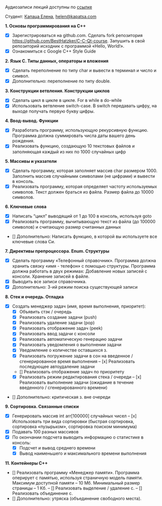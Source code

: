 Аудиозаписи лекций доступны по [ссылке](https://cloud.mail.ru/public/3nZm/3XHt67D9m)

Студент: [Капаца Елена](https://vk.com/helenkapatsa), [helen@kapatsa.com](@mailto:helen@kapatsa.com)

**1. Основы программирования на C++**
- [x] Зарегистрироваться на github.сom. Сделать fork репозитория https://github.com/BestHatzker/C-C-Qt-course. Запушить в свой репозиторий исходник c программой «Hello, World!».
- [x] Ознакомиться с Google C++ Style Guide

**2. Язык C. Типы данных, операторы и вложения**
- [x] Сделать переполнение по типу char и вывести в терминал и число и символ.
- [x] Дополнительно: переполнение по типу double.

**3. Конструкции ветвления. Конструкции циклов**
- [x] Сделать цикл в цикле в цикле. For в while в do-while
- [x] Использовать ветвление switch-case. В switch передавать цифру, на выходе получать первую букву цифры.

**4. Ввод-вывод. Функции**
- [x] Разработать программу, использующую рекурсивную функцию. Программа должна суммировать числа даты вашего день рождения.
- [x] Реализовать функцию, создающую 10 текстовых файлов и заполняющая каждый из них по 1000 случайных цифр

**5. Массивы и указатели**
- [x] Сделать программу, которая заполняет массив char размером 1000. Заполнить массив случайными символами (не цифрами) и вывести в консоль.
- [x] Реализовать программу, которая определяет частоту используемых символов. Текст должен браться из файла. Размер файла до 10000 символов.

**6. Ключевые слова**
- [x] Написать “цикл” выводящий от 1 до 100 в консоль, используя goto
- [x] Реализовать программу, вычитывающую текст из файла (до 100000 символов) и считающую размер считанных данных
- [] Дополнительно: Написать функцию, в которой вы используете все ключевые слова Си.

**7. Директивы препроцессора. Enum. Структуры**
- [x] Сделать программу «Телефонный справочник». Программа должна хранить связку «имя - телефон» с помощью структуры. Программа должна работать в двух режимах: Добавление новых записей с консоли. Хранение записей в файле.
- [x] Выводить все записи справочника.
- [x] Дополнительно: 3-ий режим поиска существующей записи

**8. Стек и очередь. Отладка**
- [x]  Создать менеджер задач (имя, время выполнения, приоритет):
    - [x] Объявить стэк / очередь
    - [x] Реализовать создание задачи (push)
    - [x] Реализовать удаление задачи (pop)
    - [x] Реализовать отображение задач (peek)
    - [x] Реализовать ввод задачи с консоли
    - [x] Реализовать автоматическую генерацию задачи
    - [x] Реализовать уведомления о выполнении задачи
    - [x] Уведомление о количестве оставшихся з.
    - [x] Реализовать погружение задачи в сон на введенное / сгенерированное время выполнения
    – [x] Реализовать последующее автоудаление задачи
    - [] Реализовать отображение задач по приоритету
    - [x] Реализовать режим редактирования стека / очереди
    – [x] Реализовать выполнение задачи (ожидание в течение введенного / сгенерированного времени)
- [] Дополнительно: критическая з. вне очереди

**9. Сортировка. Связанные списки**
- [x] Генерировать массив int arr[100000] случайных чисел
– [x] Использовать три вида сортировки (быстрая сортировка, сортировка «пузырьком», сортировка поиском минимума)
- [x] Подавать 100 разных массивов
- [x] По окончании подсчета выводить информацию о статистике в консоль: 
    - [x] Подсчет и вывод среднего времени
    - [x] Вывод наименьшего и максимального времени выполнения

**11. Контейнеры C++**
- [] Реализовать программу «Менеджер памяти». Программа оперирует с памятью, используя страничную модель памяти. Максимум доступной памяти – 10 Мб. Минимальный размер страницы – 1 Кб. 
– [] Реализовать выделение / удаление с.
– [] Реализовать объединение с.
- [] Дополнительно: утряска (объединение свободного места).